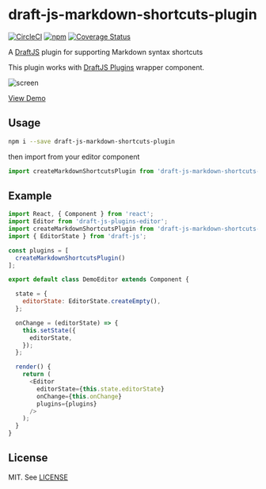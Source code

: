 draft-js-markdown-shortcuts-plugin
==================================

[![CircleCI](https://circleci.com/gh/ngs/draft-js-markdown-shortcuts-plugin.svg?style=svg)](https://circleci.com/gh/ngs/draft-js-markdown-shortcuts-plugin)
[![npm](https://img.shields.io/npm/v/draft-js-markdown-shortcuts-plugin.svg)][npm]
[![Coverage Status](https://coveralls.io/repos/github/ngs/draft-js-markdown-shortcuts-plugin/badge.svg?branch=master)](https://coveralls.io/github/ngs/draft-js-markdown-shortcuts-plugin?branch=master)

A [DraftJS] plugin for supporting Markdown syntax shortcuts

This plugin works with [DraftJS Plugins] wrapper component.

![screen](screen.gif)

[View Demo][Demo]

Usage
-----

```sh
npm i --save draft-js-markdown-shortcuts-plugin
```

then import from your editor component

```js
import createMarkdownShortcutsPlugin from 'draft-js-markdown-shortcuts-plugin';
```

Example
-------

```js
import React, { Component } from 'react';
import Editor from 'draft-js-plugins-editor';
import createMarkdownShortcutsPlugin from 'draft-js-markdown-shortcuts-plugin';
import { EditorState } from 'draft-js';

const plugins = [
  createMarkdownShortcutsPlugin()
];

export default class DemoEditor extends Component {

  state = {
    editorState: EditorState.createEmpty(),
  };

  onChange = (editorState) => {
    this.setState({
      editorState,
    });
  };

  render() {
    return (
      <Editor
        editorState={this.state.editorState}
        onChange={this.onChange}
        plugins={plugins}
      />
    );
  }
}
```

License
-------

MIT. See [LICENSE]

[Demo]: https://ngs.github.io/draft-js-markdown-shortcuts-plugin
[DraftJS]: https://facebook.github.io/draft-js/
[DraftJS Plugins]: https://github.com/draft-js-plugins/draft-js-plugins
[LICENSE]: ./LICENSE
[npm]: https://www.npmjs.com/package/draft-js-markdown-shortcuts-plugin
